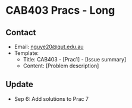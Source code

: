 # CAB403 Pracs - Long

## Contact
- Email: nguye20@qut.edu.au
- Template:
    - Title: CAB403 - [Prac1] - [Issue summary]
    - Content: [Problem description]

## Update
- Sep 6: Add solutions to Prac 7 